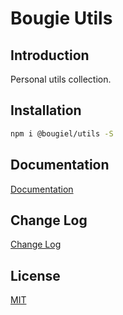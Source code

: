 # Bougie Utils

## Introduction

Personal utils collection.

## Installation

```bash
npm i @bougiel/utils -S
```

## Documentation

[Documentation](https://bougiel.github.io/bougie-utils/)

## Change Log

[Change Log](https://bougiel.github.io/bougie-utils/change-log)

## License

[MIT](./LICENSE)
